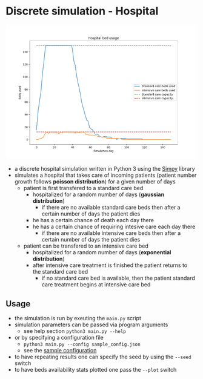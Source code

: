 # Discrete simulation - Hospital
![Sample plot](sample_plot.png)
- a discrete hospital simulation written in Python 3 using the [Simpy](https://simpy.readthedocs.io/en/latest/) library
- simulates a hospital that takes care of incoming patients (patient number growth follows **poisson distribution**) for a given number of days
    - patient is first transfered to a standard care bed
        - hospitalized for a random number of days (**gaussian distribution**)
            - if there are no available standard care beds then after a certain number of days the patient dies
        - he has a certain chance of death each day there
        - he has a certain chance of requiring intesive care each day there
            - if there are no available intensive care beds then after a certain number of days the patient dies
    - patient can be transfered to an intensive care bed
        - hospitalized for a random number of days (**exponential distribution**)
        - after intensive care treatment is finished the patient returns to the standard care bed
            - if no standard care bed is available, then the patient standard care treatment begins at intensive care bed
## Usage
- the simulation is run by exeuting the `main.py` script
- simulation parameters can be passed via program arguments
    - see help section `python3 main.py --help` 
- or by specifying a configuration file
    - `python3 main.py --config sample_config.json`
    - see the [sample configuration](sample_config.json)
- to have repeating results one can specify the seed by using the `--seed` switch
- to have beds availability stats plotted one pass the  `--plot` switch

